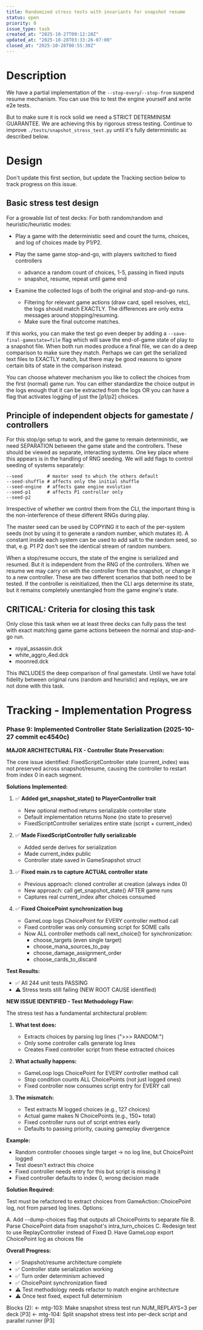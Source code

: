 ```yaml
---
title: Randomized stress tests with invariants for snapshot resume
status: open
priority: 0
issue_type: task
created_at: "2025-10-27T09:12:20Z"
updated_at: "2025-10-28T03:33:26-07:00"
closed_at: "2025-10-28T00:55:30Z"
---
```


# Description

We have a partial implementation of the `--stop-every`/`--stop-from` suspend resume mechanism.
You can use this to test the engine yourself and write e2e tests.

But to make sure it is rock solid we need a STRICT DETERMINISM GUARANTEE. We are
achieving this by rigorous stress testing. Continue to improve
`./tests/snapshot_stress_test.py` until it's fully deterministic as described
below.

Design
==============================================================================

Don't update this first section, but update the Tracking section below to track
progress on this issue.

## Basic stress test design

For a growable list of test decks:
 For both random/random and heuristic/heuristic modes:
 - Play a game with the deterministic seed and count the turns,
   choices, and log of choices made by P1/P2.
 - Play the same game stop-and-go, with players switched to fixed controllers
    - advance a random count of choices, 1-5, passing in fixed inputs
    - snapshot, resume, repeat until game end

 - Examine the collected logs of both the original and stop-and-go runs.
   - Filtering for relevant game actions (draw card, spell resolves, etc),
     the logs should match EXACTLY. The differences are only extra messages around stopping/resuming.
   - Make sure the final outcome matches.

If this works, you can make the test go even deeper by adding a
`--save-final-gamestate=file` flag which will save the end-of-game state of play
to a snapshot file. When both run modes produce a final file, we can do a deep
comparison to make sure they match. Perhaps we can get the serialized text files
to EXACTLY match, but there may be good reasons to ignore certain bits of state
in the comparison instead.

You can choose whatever mechanism you like to collect the choices from the first
(normal) game run. You can either standardize the choice output in the logs
enough that it can be extracted from the logs OR you can have a flag that
activates logging of just the [p1/p2] choices.

## Principle of independent objects for gamestate / controllers

For this stop/go setup to work, and the game to remain deterministic, we need
SEPARATION between the game state and the controllers. These should be viewed as
separate, interacting systems. One key place where this appears is in the
handling of RNG seeding. We will add flags to control seeding of systems separately:

```
--seed         # master seed to which the others default
--seed-shuffle # affects only the initial shuffle
--seed-engine  # affects game engine evolution
--seed-p1      # affects P1 controller only
--seed-p2
```

Irrespective of whether we control them from the CLI, the important thing is the 
non-interference of these different RNGs during play.

The master seed can be used by COPYING it to each of the per-system seeds (not
by using it to generate a random number, which mutates it). A constant inside
each system can be used to add salt to the random seed, so that, e.g. P1 P2
don't see the identical stream of random numbers.

When a stop/resume occurs, the state of the engine is serialized and resumed.
But it is independent from the RNG of the controllers. When we resume we 
may carry on with the controller from the snapshot, or change it to a new controller.
These are two different scenarios that both need to be tested.
If the controller is reinitialized, then the CLI args determine its state, but it
remains completely unentangled from the game engine's state.


## CRITICAL: Criteria for closing this task

Only close this task when we at least three decks can fully pass the test with
exact matching game game actions between the normal and stop-and-go run.
- royal_assassin.dck
- white_aggro_4ed.dck
- moonred.dck

This INCLUDES the deep comparison of final gamestate. Until we have total fidelity between original runs (random and heuristic) and replays, we are not done with this task.


Tracking - Implementation Progress
==============================================================================

### Phase 9: Implemented Controller State Serialization (2025-10-27 commit ec4540c)

**MAJOR ARCHITECTURAL FIX - Controller State Preservation:**

The core issue identified: FixedScriptController state (current_index) was not preserved across snapshot/resume, causing the controller to restart from index 0 in each segment.

**Solutions Implemented:**

1. ✅ **Added get_snapshot_state() to PlayerController trait**
   - New optional method returns serializable controller state
   - Default implementation returns None (no state to preserve)
   - FixedScriptController serializes entire state (script + current_index)

2. ✅ **Made FixedScriptController fully serializable**  
   - Added serde derives for serialization
   - Made current_index public
   - Controller state saved in GameSnapshot struct

3. ✅ **Fixed main.rs to capture ACTUAL controller state**
   - Previous approach: cloned controller at creation (always index 0)
   - New approach: call get_snapshot_state() AFTER game runs
   - Captures real current_index after choices consumed

4. ✅ **Fixed ChoicePoint synchronization bug**
   - GameLoop logs ChoicePoint for EVERY controller method call
   - Fixed controller was only consuming script for SOME calls
   - Now ALL controller methods call next_choice() for synchronization:
     - choose_targets (even single target)
     - choose_mana_sources_to_pay  
     - choose_damage_assignment_order
     - choose_cards_to_discard

**Test Results:**
- ✅ All 244 unit tests PASSING
- ⚠️ Stress tests still failing (NEW ROOT CAUSE identified)

**NEW ISSUE IDENTIFIED - Test Methodology Flaw:**

The stress test has a fundamental architectural problem:

1. **What test does:**
   - Extracts choices by parsing log lines (">>> RANDOM:")
   - Only some controller calls generate log lines
   - Creates Fixed controller script from these extracted choices

2. **What actually happens:**
   - GameLoop logs ChoicePoint for EVERY controller method call
   - Stop condition counts ALL ChoicePoints (not just logged ones)
   - Fixed controller now consumes script entry for EVERY call

3. **The mismatch:**
   - Test extracts M logged choices (e.g., 127 choices)
   - Actual game makes N ChoicePoints (e.g., 150+ total)
   - Fixed controller runs out of script entries early
   - Defaults to passing priority, causing gameplay divergence

**Example:**
- Random controller chooses single target → no log line, but ChoicePoint logged
- Test doesn't extract this choice
- Fixed controller needs entry for this but script is missing it
- Fixed controller defaults to index 0, wrong decision made

**Solution Required:**

Test must be refactored to extract choices from GameAction::ChoicePoint log, not from parsed log lines. Options:

A. Add --dump-choices flag that outputs all ChoicePoints to separate file
B. Parse ChoicePoint data from snapshot's intra_turn_choices
C. Redesign test to use ReplayController instead of Fixed
D. Have GameLoop export ChoicePoint log as choices file

**Overall Progress:**
- ✅ Snapshot/resume architecture complete
- ✅ Controller state serialization working  
- ✅ Turn order determinism achieved
- ✅ ChoicePoint synchronization fixed
- ⚠️ Test methodology needs refactor to match engine architecture
- ⚠️ Once test fixed, expect full determinism

Blocks (2):
  ← mtg-103: Make snapshot stress test run NUM_REPLAYS=3 per deck [P3]
  ← mtg-104: Split snapshot stress test into per-deck script and parallel runner [P3]

